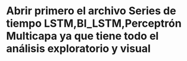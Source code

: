 # Abrir primero el archivo Series de tiempo LSTM,BI_LSTM,Perceptrón Multicapa ya que tiene todo el análisis exploratorio y visual
